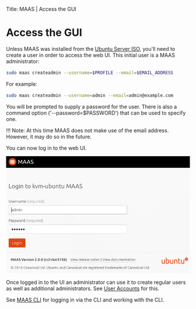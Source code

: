 Title: MAAS | Access the GUI

	
# Access the GUI

Unless MAAS was installed from the
[Ubuntu Server ISO](./installconfig-server-iso.html), you'll need to create a
user in order to access the web UI. This initial user is a MAAS administrator:

```bash
sudo maas createadmin --username=$PROFILE --email=$EMAIL_ADDRESS
```

For example:

```bash
sudo maas createadmin --username=admin --email=admin@example.com
```

You will be prompted to supply a password for the user. There is also a
command option ('--password=$PASSWORD') that can be used to specify one.

!!! Note: At this time MAAS does not make use of the email address. However, it
may do so in the future.

You can now log in to the web UI.

![web account login](./media/install-login.png)

Once logged in to the UI an administrator can use it to create regular users as
well as additional administrators. See [User Accounts](./manage-account.html)
for this.

See [MAAS CLI](./manage-cli.html) for logging in via the CLI and working with
the CLI.

